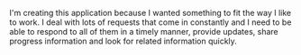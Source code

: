 I'm creating this application because I wanted something to fit the way I like to work. I deal with lots of requests that come in constantly and I need to be able to respond to all of them in a timely manner, provide updates, share progress information and look for related information quickly.